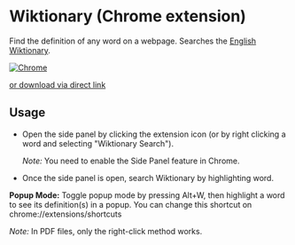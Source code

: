 # Wiktionary (Chrome extension)

Find the definition of any word on a webpage. Searches the [English Wiktionary](https://en.wiktionary.org).

[![Chrome](https://storage.googleapis.com/web-dev-uploads/image/WlD8wC6g8khYWPJUsQceQkhXSlv1/UV4C4ybeBTsZt43U4xis.png "Chrome")](https://chrome.google.com/webstore/detail/wiktionary/cgeoeehlcbijkefhlmcnoahlelccfndj)

[or download via direct link](https://github.com/danial23/wiktionary-chrome-extension/releases/download/latest/wiktionary-sidepanel-extension.crx)

## Usage

 - Open the side panel by clicking the extension icon (or by right clicking a word and selecting "Wiktionary Search").

   _Note:_ You need to enable the Side Panel feature in Chrome.
   
 - Once the side panel is open, search Wiktionary by highlighting word.

**Popup Mode:** Toggle popup mode by pressing Alt+W, then highlight a word to see its definition(s) in a popup. You can change this shortcut on chrome://extensions/shortcuts

_Note:_ In PDF files, only the right-click method works.
